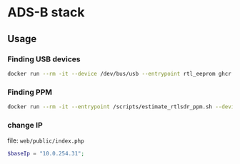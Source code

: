 # ADS-B stack

## Usage

### Finding USB devices
```bash
docker run --rm -it --device /dev/bus/usb --entrypoint rtl_eeprom ghcr.io/sdr-enthusiasts/docker-adsb-ultrafeeder -s 1090
```

### Finding PPM
```bash
docker run --rm -it --entrypoint /scripts/estimate_rtlsdr_ppm.sh --device /dev/bus/usb ghcr.io/sdr-enthusiasts/docker-readsb-protobuf:latest
```

### change IP
file: ```web/public/index.php```
```php
$baseIp = "10.0.254.31";
```